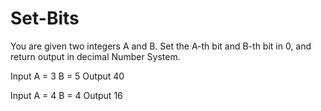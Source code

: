 # Set-Bits

You are given two integers A and B.
Set the A-th bit and B-th bit in 0, and return output in decimal Number System.

Input
A = 3
B = 5
Output
40


Input
A = 4
B = 4
Output
16
